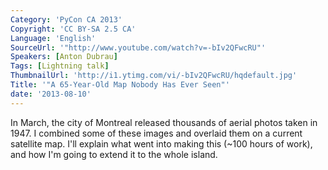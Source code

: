 ```yaml
---
Category: 'PyCon CA 2013'
Copyright: 'CC BY-SA 2.5 CA'
Language: 'English'
SourceUrl: '"http://www.youtube.com/watch?v=-bIv2QFwcRU"'
Speakers: [Anton Dubrau]
Tags: [Lightning talk]
ThumbnailUrl: 'http://i1.ytimg.com/vi/-bIv2QFwcRU/hqdefault.jpg'
Title: '"A 65-Year-Old Map Nobody Has Ever Seen"'
date: '2013-08-10'
---
```

In March, the city of Montreal released thousands of aerial photos taken in 1947. I combined some of these images and overlaid them on a current satellite map. I'll explain what went into making this (~100 hours of work), and how I'm going to extend it to the whole island.